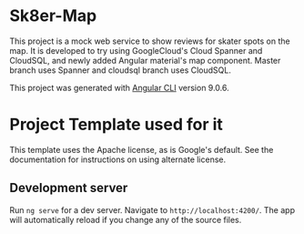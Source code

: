 # Sk8er-Map

This project is a mock web service to show reviews for skater spots on the map. It is developed to try using GoogleCloud's Cloud Spanner and CloudSQL, and newly added Angular material's map component.
Master branch uses Spanner and cloudsql branch uses CloudSQL.

This project was generated with [Angular CLI](https://github.com/angular/angular-cli) version 9.0.6.

# Project Template used for it

This template uses the Apache license, as is Google's default.  See the
documentation for instructions on using alternate license.

## Development server

Run `ng serve` for a dev server. Navigate to `http://localhost:4200/`. The app will automatically reload if you change any of the source files.
